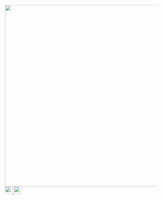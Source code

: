  <img src="https://media.tenor.com/IvyuPtEfzhoAAAAM/matrix.gif " hight="600" width="600" >




<!---
collllinx/collllinx is a ✨ special ✨ repository because its `README.md` (this file) appears on your GitHub profile.
You can click the Preview link to take a look at your changes.
--->
<div id="badges" align="centerhttps://media.tenor.com/IvyuPtEfzhoAAAAM/matrix.gif ">
  <a href="https://www.linkedin.com/in/alister-collins-375236209">
    <img src="https://brand.linkedin.com/content/dam/me/business/en-us/amp/brand-site/v2/bg/LI-Bug.svg.original.svg" height="25" width="25" />
  </a>
  <a href="https://mobile.twitter.com/colllllinx">
    <img src="https://upload.wikimedia.org/wikipedia/commons/4/4f/Twitter-logo.svg" height="25" width="25" />
  </a>
 
